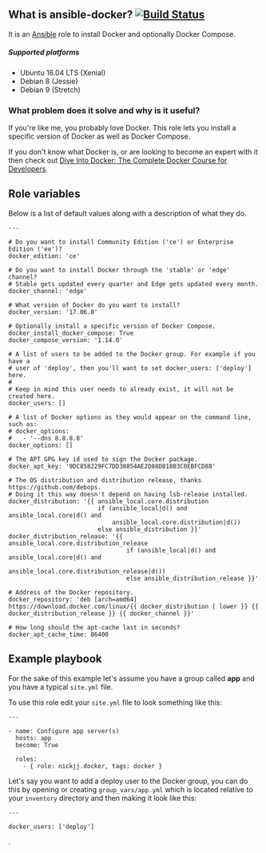 ## What is ansible-docker? [![Build Status](https://secure.travis-ci.org/nickjj/ansible-docker.png)](http://travis-ci.org/nickjj/ansible-docker)

It is an [Ansible](http://www.ansible.com/home) role to install Docker and
optionally Docker Compose.

##### Supported platforms

- Ubuntu 16.04 LTS (Xenial)
- Debian 8 (Jessie)
- Debian 9 (Stretch)

### What problem does it solve and why is it useful?

If you're like me, you probably love Docker. This role lets you install a specific
version of Docker as well as Docker Compose.

If you don't know what Docker is, or are looking to become an expert with it
then check out [Dive Into Docker: The Complete Docker Course for Developers](https://diveintodocker.com/courses/dive-into-docker?utm_source=ansibledocker&utm_medium=github&utm_campaign=readmetop).

## Role variables

Below is a list of default values along with a description of what they do.

```
---

# Do you want to install Community Edition ('ce') or Enterprise Edition ('ee')?
docker_edition: 'ce'

# Do you want to install Docker through the 'stable' or 'edge' channel?
# Stable gets updated every quarter and Edge gets updated every month.
docker_channel: 'edge'

# What version of Docker do you want to install?
docker_version: '17.06.0'

# Optionally install a specific version of Docker Compose.
docker_install_docker_compose: True
docker_compose_version: '1.14.0'

# A list of users to be added to the Docker group. For example if you have a
# user of 'deploy', then you'll want to set docker_users: ['deploy'] here.
#
# Keep in mind this user needs to already exist, it will not be created here.
docker_users: []

# A list of Docker options as they would appear on the command line, such as:
# docker_options:
#   - '--dns 8.8.8.8'
docker_options: []

# The APT GPG key id used to sign the Docker package.
docker_apt_key: '9DC858229FC7DD38854AE2D88D81803C0EBFCD88'

# The OS distribution and distribution release, thanks https://github.com/debops.
# Doing it this way doesn't depend on having lsb-release installed.
docker_distribution: '{{ ansible_local.core.distribution
                         if (ansible_local|d() and ansible_local.core|d() and
                             ansible_local.core.distribution|d())
                         else ansible_distribution }}'
docker_distribution_release: '{{ ansible_local.core.distribution_release
                                 if (ansible_local|d() and ansible_local.core|d() and
                                     ansible_local.core.distribution_release|d())
                                 else ansible_distribution_release }}'

# Address of the Docker repository.
docker_repository: 'deb [arch=amd64] https://download.docker.com/linux/{{ docker_distribution | lower }} {{ docker_distribution_release }} {{ docker_channel }}'

# How long should the apt-cache last in seconds?
docker_apt_cache_time: 86400
```

## Example playbook

For the sake of this example let's assume you have a group called **app** and
you have a typical `site.yml` file.

To use this role edit your `site.yml` file to look something like this:

```
---

- name: Configure app server(s)
  hosts: app
  become: True

  roles:
    - { role: nickjj.docker, tags: docker }
```

Let's say you want to add a deploy user to the Docker group, you can do this by
opening or creating `group_vars/app.yml` which is located relative to your
`inventory` directory and then making it look like this:

```
---

docker_users: ['deploy']
```

.



